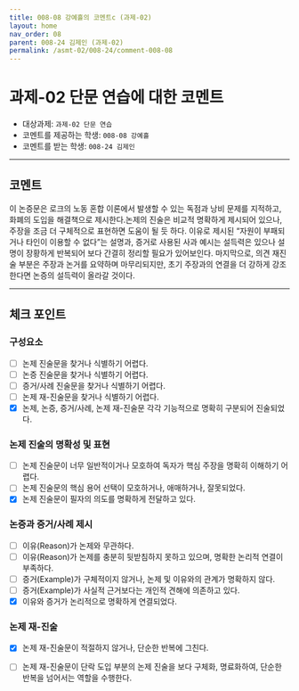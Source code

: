 ```yaml
---
title: 008-08 강예흘의 코멘트c (과제-02) 
layout: home
nav_order: 08
parent: 008-24 김제인 (과제-02)
permalink: /asmt-02/008-24/comment-008-08
---
```


# 과제-02 단문 연습에 대한 코멘트

- 대상과제: `과제-02 단문 연습`
- 코멘트를 제공하는 학생: `008-08 강예흘` 
- 코멘트를 받는 학생: `008-24 김제인` 

---

## 코멘트

이 논증문은 로크의 노동 혼합 이론에서 발생할 수 있는 독점과 낭비 문제를 지적하고, 화폐의 도입을 해결책으로 제시한다.논제의 진술은 비교적 명확하게 제시되어 있으나, 주장을 조금 더 구체적으로 표현하면 도움이 될 듯 하다. 이유로 제시된 “자원이 부패되거나 타인이 이용할 수 없다”는 설명과, 증거로 사용된 사과 예시는 설득력은 있으나 설명이 장황하게 반복되어 보다 간결히 정리할 필요가 있어보인다. 마지막으로, 의견 재진술 부분은 주장과 논거를 요약하며 마무리되지만, 초기 주장과의 연결을 더 강하게 강조한다면 논증의 설득력이 올라갈 것이다.

---

## 체크 포인트

### **구성요소**
- [ ] 논제 진술문을 찾거나 식별하기 어렵다.
- [ ] 논증 진술문을 찾거나 식별하기 어렵다.
- [ ] 증거/사례 진술문을 찾거나 식별하기 어렵다.
- [ ] 논제 재-진술문을 찾거나 식별하기 어렵다.
- [x] 논제, 논증, 증거/사례, 논제 재-진술문 각각 기능적으로 명확히 구분되어 진술되었다.

### **논제 진술의 명확성 및 표현**  
- [ ] 논제 진술문이 너무 일반적이거나 모호하여 독자가 핵심 주장을 명확히 이해하기 어렵다.  
- [ ] 논제 진술문의 핵심 용어 선택이 모호하거나, 애매하거나, 잘못되었다.  
- [x] 논제 진술문이 필자의 의도를 명확하게 전달하고 있다.  

### **논증과 증거/사례 제시**  
- [ ] 이유(Reason)가 논제와 무관하다.
- [ ] 이유(Reason)가 논제를 충분히 뒷받침하지 못하고 있으며, 명확한 논리적 연결이 부족하다.  
- [ ] 증거(Example)가 구체적이지 않거나, 논제 및 이유와의 관계가 명확하지 않다. 
- [ ] 증거(Example)가 사실적 근거보다는 개인적 견해에 의존하고 있다.  
- [x] 이유와 증거가 논리적으로 명확하게 연결되었다.  

### **논제 재-진술**  
- [x] 논제 재-진술문이 적절하지 않거나, 단순한 반복에 그친다.   
- [ ] 논제 재-진술문이 단락 도입 부분의 논제 진술을 보다 구체화, 명료화하여, 단순한 반복을 넘어서는 역할을 수행한다.  

